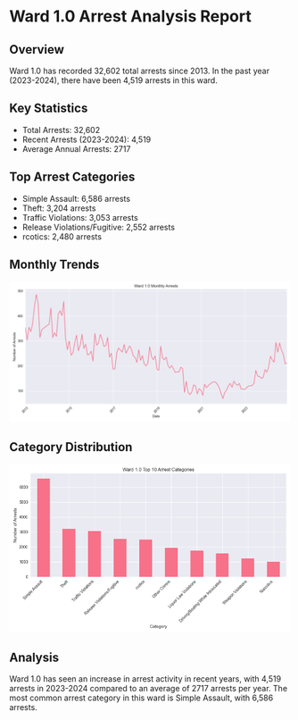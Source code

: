 # Ward 1.0 Arrest Analysis Report

## Overview
Ward 1.0 has recorded 32,602 total arrests since 2013. In the past year (2023-2024), there have been 4,519 arrests in this ward.

## Key Statistics
- Total Arrests: 32,602
- Recent Arrests (2023-2024): 4,519
- Average Annual Arrests: 2717

## Top Arrest Categories
- Simple Assault: 6,586 arrests
- Theft: 3,204 arrests
- Traffic Violations: 3,053 arrests
- Release Violations/Fugitive: 2,552 arrests
-  rcotics: 2,480 arrests

## Monthly Trends
![Monthly Arrest Trends](ward_1.0_monthly_trends.png)

## Category Distribution
![Top 10 Arrest Categories](ward_1.0_categories.png)

## Analysis
Ward 1.0 has seen an increase in arrest activity in recent years, with 4,519 arrests in 2023-2024 compared to an average of 2717 arrests per year.
The most common arrest category in this ward is Simple Assault, with 6,586 arrests.
